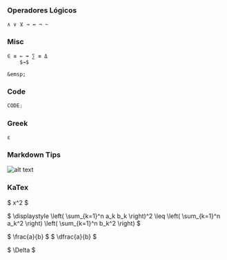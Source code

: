 ### Operadores Lógicos

    ∧ ∨ ⊻ → ↔ ¬ ~

### Misc

    ∈ ≅ ← ➡️ ∑ ≡ Δ
    	$→$

    &emsp;

### Code

```js
CODE;
```

### Greek

    ε

### Markdown Tips

![alt text](Isolated.png 'Title')

### KaTex

$ x^2 $

$
\displaystyle
\left( \sum_{k=1}^n a_k b_k \right)^2
\leq
\left( \sum_{k=1}^n a_k^2 \right)
\left( \sum_{k=1}^n b_k^2 \right)
$

$ \frac{a}{b} $
$ \dfrac{a}{b} $

$ \Delta $

